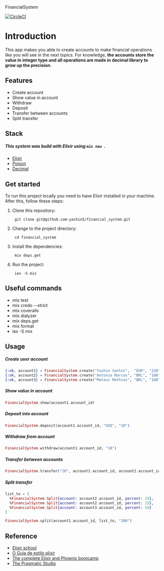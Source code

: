 
FinancialSystem

[![CircleCI](https://circleci.com/gh/yashin5/financial_system/tree/master.svg?style=svg&circle-token=4ca2de8fde25b3b61f471504131221a03df5eb81)](https://circleci.com/gh/yashin5/financial_system/tree/master)

# Introduction
This app makes you able to create accounts to make financial operations like you will see in the next topics.
For knowledge, **the accounts store the value in integer type and all operations are made in decimal library to grow up the precision.**

## Features
- Create account
- Show value in account
- Withdraw
- Deposit
- Transfer between accounts
- Split transfer

## Stack

##### This system was build with Elixir using ```mix new ```.
- [Elixir](https://github.com/elixir-lang/elixir)
- [Poison](https://github.com/devinus/poison)
- [Decimal](https://github.com/ericmj/decimal)

## Get started
To run this project locally you need to have Elixir installed in your machine. After this, follow these steps:

1. Clone this repository:

        git clone git@github.com:yashin5/financial_system.git

2. Change to the project directory:

        cd financial_system

3. Install the dependencies:

        mix deps.get

4. Run the project:

        iex -S mix

## Useful commands
- mix test
- mix credo --strict
- mix coveralls
- mix dialyzer
- mix deps.get
- mix format
- iex -S mix

## Usage

##### Create user account

```elixir
{:ok, account1} = FinancialSystem.create("Yashin Santos",  "EUR", "220")
{:ok, account2} = FinancialSystem.create("Antonio Marcos", "BRL", "100")
{:ok, account3} = FinancialSystem.create("Mateus Mathias", "BRL", "100")
```
##### Show value in account

```elixir
FinancialSystem.show(account1.account_id)
```

##### Deposit into account

```elixir
FinancialSystem.deposit(account1.account_id, "USD", "10")
```

##### Withdraw from account

```elixir
FinancialSystem.withdraw(account1.account_id, "10")
```

##### Transfer between accounts

```elixir
FinancialSystem.transfer("20", account1.account_id, account2.account_id)
```

##### Split transfer

```elixir
list_to = [
  %FinancialSystem.Split{account: account2.account_id, percent: 25},
  %FinancialSystem.Split{account: account2.account_id, percent: 25},
  %FinancialSystem.Split{account: account3.account_id, percent: 50}
]

FinancialSystem.split(account1.account_id, list_to, "100")
```

## Reference
- [Elixir school](https://elixirschool.com/pt/)
- [O Guia de estilo elixir](https://github.com/gusaiani/elixir_style_guide/blob/master/README_ptBR.md)
- [The complete Elixir and Phoenix bootcamp](https://www.udemy.com/the-complete-elixir-and-phoenix-bootcamp-and-tutorial/learn/v4/t/lecture/5911740?start=540)
- [The Pragmatic Studio](https://pragmaticstudio.com/)
